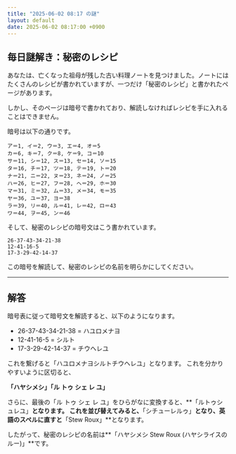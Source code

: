 ```yaml
---
title: "2025-06-02 08:17 の謎"
layout: default
date: 2025-06-02 08:17:00 +0900
---
```

## 毎日謎解き：秘密のレシピ

あなたは、亡くなった祖母が残した古い料理ノートを見つけました。ノートにはたくさんのレシピが書かれていますが、一つだけ「秘密のレシピ」と書かれたページがあります。

しかし、そのページは暗号で書かれており、解読しなければレシピを手に入れることはできません。

暗号は以下の通りです。

```
ア＝1, イ＝2, ウ＝3, エ＝4, オ＝5
カ＝6, キ＝7, ク＝8, ケ＝9, コ＝10
サ＝11, シ＝12, ス＝13, セ＝14, ソ＝15
タ＝16, チ＝17, ツ＝18, テ＝19, ト＝20
ナ＝21, ニ＝22, ヌ＝23, ネ＝24, ノ＝25
ハ＝26, ヒ＝27, フ＝28, ヘ＝29, ホ＝30
マ＝31, ミ＝32, ム＝33, メ＝34, モ＝35
ヤ＝36, ユ＝37, ヨ＝38
ラ＝39, リ＝40, ル＝41, レ＝42, ロ＝43
ワ＝44, ヲ＝45, ン＝46
```

そして、秘密のレシピの暗号文はこう書かれています。

```
26-37-43-34-21-38
12-41-16-5
17-3-29-42-14-37
```

この暗号を解読して、秘密のレシピの名前を明らかにしてください。

---
## 解答

暗号表に従って暗号文を解読すると、以下のようになります。

*   26-37-43-34-21-38 = ハユロメナヨ
*   12-41-16-5 = シルト
*   17-3-29-42-14-37 = チウヘレユ

これを繋げると「ハユロメナヨシルトチウヘレユ」となります。
これを分かりやすいように区切ると、

**「ハヤシメシ」「ル トゥ シェ レ ユ」**

さらに、最後の「ル トゥ シェ レ ユ」をひらがなに変換すると、**「ルトゥシュレユ」**となります。
これを並び替えてみると、**「シチューレルゥ」**となり、英語のスペルに直すと**「Stew Roux」**となります。

したがって、秘密のレシピの名前は**「ハヤシメシ Stew Roux (ハヤシライスのルー)」**です。
